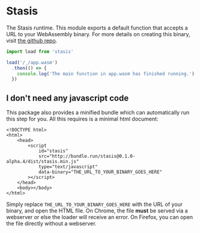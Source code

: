 # Stasis

The Stasis runtime. This module exports a default function that accepts a URL
to your WebAssembly binary. For more details on creating this binary, visit
[the github repo](https://github.com/overdrivenpotato/stasis).

```javascript
import load from 'stasis'

load('/_/app.wasm')
  .then(() => {
    console.log('The main function in app.wasm has finished running.')
  })
```

## I don't need any javascript code

This package also provides a minified bundle which can automatically run this
step for you. All this requires is a minimal html document:

```
<!DOCTYPE html>
<html>
    <head>
        <script
            id="stasis"
            src="http://bundle.run/stasis@0.1.0-alpha.4/dist/stasis.min.js"
            type="text/javascript"
            data-binary="THE_URL_TO_YOUR_BINARY_GOES_HERE"
        ></script>
    </head>
    <body></body>
</html>
```

Simply replace `THE_URL_TO_YOUR_BINARY_GOES_HERE` with the URL of your binary,
and open the HTML file. On Chrome, the file **must** be served via a webserver
or else the loader will receive an error. On Firefox, you can open the file
directly without a webserver.
